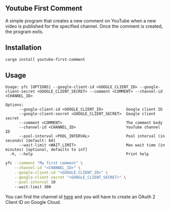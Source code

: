 ## Youtube First Comment
A simple program that creates a new comment on YouTube when a new video is published for the specified channel. Once the comment is created, the program exits.

## Installation
```bash
cargo install youtube-first-comment
```

## Usage
```
Usage: yfc [OPTIONS] --google-client-id <GOOGLE_CLIENT_ID> --google-client-secret <GOOGLE_CLIENT_SECRET> --comment <COMMENT> --channel-id <CHANNEL_ID>

Options:
      --google-client-id <GOOGLE_CLIENT_ID>          Google client ID
      --google-client-secret <GOOGLE_CLIENT_SECRET>  Google client secret
      --comment <COMMENT>                            The comment body
      --channel-id <CHANNEL_ID>                      YouTube channel ID
      --pool-interval <POOL_INTERVAL>                Pool interval (in seconds) [default: 60]
      --wait-limit <WAIT_LIMIT>                      Max wait time (in minutes) [optional, defaults to inf]
  -h, --help                                         Print help
```

```bash
yfc --comment "My first comment" \
    --channel-id "<CHANNEL_ID>" \
    --google-client-id "<GOOGLE_CLIENT_ID>" \
    --google-client-secret "<GOOGLE_CLIENT_SECRET>" \
    --pool-interval 10
    --wait-limit 300
```

You can find the channel id [here](https://www.tunepocket.com/youtube-channel-id-finder) and you will have to create an OAuth 2 Client ID on Google Cloud.
